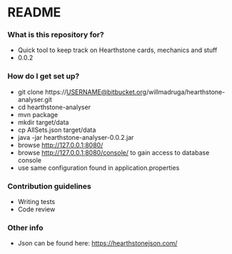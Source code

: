 # README #

### What is this repository for? ###

* Quick tool to keep track on Hearthstone cards, mechanics and stuff
* 0.0.2

### How do I get set up? ###

* git clone https://USERNAME@bitbucket.org/willmadruga/hearthstone-analyser.git
* cd hearthstone-analyser
* mvn package
* mkdir target/data
* cp AllSets.json target/data
* java -jar hearthstone-analyser-0.0.2.jar
* browse http://127.0.0.1:8080/
* browse http://127.0.0.1:8080/console/ to gain access to database console
* use same configuration found in application.properties

### Contribution guidelines ###

* Writing tests
* Code review

### Other info ###
* Json can be found here: https://hearthstonejson.com/